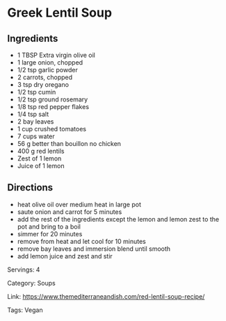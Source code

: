 # Greek Lentil Soup

## Ingredients
- 1 TBSP Extra virgin olive oil
- 1 large onion, chopped
- 1/2 tsp garlic powder
- 2 carrots, chopped
- 3 tsp dry oregano
- 1/2 tsp cumin
- 1/2 tsp ground rosemary
- 1/8 tsp red pepper flakes
- 1/4 tsp salt
- 2 bay leaves
- 1 cup crushed tomatoes
- 7 cups water
- 56 g better than bouillon no chicken
- 400 g red lentils
- Zest of 1 lemon
- Juice of 1 lemon

## Directions
- heat olive oil over medium heat in large pot
- saute onion and carrot for 5 minutes
- add the rest of the ingredients except the lemon and lemon zest to the pot and bring to a boil
- simmer for 20 minutes
- remove from heat and let cool for 10 minutes
- remove bay leaves and immersion blend until smooth
- add lemon juice and zest and stir

Servings: 4

Category: Soups

Link: https://www.themediterraneandish.com/red-lentil-soup-recipe/

Tags: Vegan
